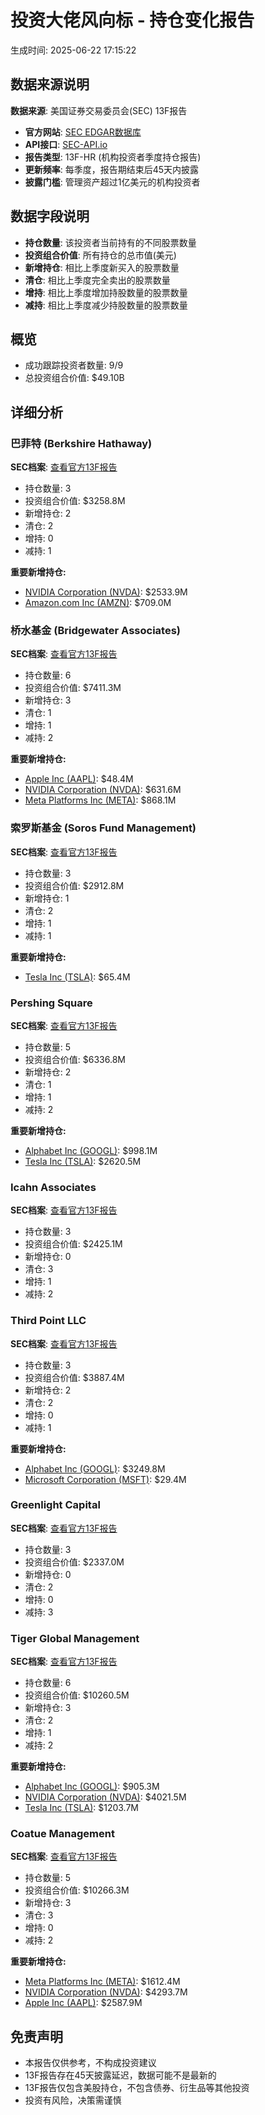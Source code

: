 # 投资大佬风向标 - 持仓变化报告

生成时间: 2025-06-22 17:15:22

## 数据来源说明

**数据来源**: 美国证券交易委员会(SEC) 13F报告
- **官方网站**: [SEC EDGAR数据库](https://www.sec.gov/edgar)
- **API接口**: [SEC-API.io](https://sec-api.io/docs/form-13-f-filings-institutional-holdings-api)
- **报告类型**: 13F-HR (机构投资者季度持仓报告)
- **更新频率**: 每季度，报告期结束后45天内披露
- **披露门槛**: 管理资产超过1亿美元的机构投资者

## 数据字段说明

- **持仓数量**: 该投资者当前持有的不同股票数量
- **投资组合价值**: 所有持仓的总市值(美元)
- **新增持仓**: 相比上季度新买入的股票数量
- **清仓**: 相比上季度完全卖出的股票数量
- **增持**: 相比上季度增加持股数量的股票数量
- **减持**: 相比上季度减少持股数量的股票数量

## 概览
- 成功跟踪投资者数量: 9/9
- 总投资组合价值: $49.10B

## 详细分析

### 巴菲特 (Berkshire Hathaway)
**SEC档案**: [查看官方13F报告](https://www.sec.gov/cgi-bin/browse-edgar?CIK=1067983&Find=Search&owner=exclude&action=getcompany)

- 持仓数量: 3
- 投资组合价值: $3258.8M
- 新增持仓: 2
- 清仓: 2
- 增持: 0
- 减持: 1

**重要新增持仓:**
- [NVIDIA Corporation (NVDA)](https://finance.yahoo.com/quote/NVDA): $2533.9M
- [Amazon.com Inc (AMZN)](https://finance.yahoo.com/quote/AMZN): $709.0M

### 桥水基金 (Bridgewater Associates)
**SEC档案**: [查看官方13F报告](https://www.sec.gov/cgi-bin/browse-edgar?CIK=1350694&Find=Search&owner=exclude&action=getcompany)

- 持仓数量: 6
- 投资组合价值: $7411.3M
- 新增持仓: 3
- 清仓: 1
- 增持: 1
- 减持: 2

**重要新增持仓:**
- [Apple Inc (AAPL)](https://finance.yahoo.com/quote/AAPL): $48.4M
- [NVIDIA Corporation (NVDA)](https://finance.yahoo.com/quote/NVDA): $631.6M
- [Meta Platforms Inc (META)](https://finance.yahoo.com/quote/META): $868.1M

### 索罗斯基金 (Soros Fund Management)
**SEC档案**: [查看官方13F报告](https://www.sec.gov/cgi-bin/browse-edgar?CIK=1364742&Find=Search&owner=exclude&action=getcompany)

- 持仓数量: 3
- 投资组合价值: $2912.8M
- 新增持仓: 1
- 清仓: 2
- 增持: 1
- 减持: 1

**重要新增持仓:**
- [Tesla Inc (TSLA)](https://finance.yahoo.com/quote/TSLA): $65.4M

### Pershing Square
**SEC档案**: [查看官方13F报告](https://www.sec.gov/cgi-bin/browse-edgar?CIK=1649339&Find=Search&owner=exclude&action=getcompany)

- 持仓数量: 5
- 投资组合价值: $6336.8M
- 新增持仓: 2
- 清仓: 1
- 增持: 1
- 减持: 2

**重要新增持仓:**
- [Alphabet Inc (GOOGL)](https://finance.yahoo.com/quote/GOOGL): $998.1M
- [Tesla Inc (TSLA)](https://finance.yahoo.com/quote/TSLA): $2620.5M

### Icahn Associates
**SEC档案**: [查看官方13F报告](https://www.sec.gov/cgi-bin/browse-edgar?CIK=1336528&Find=Search&owner=exclude&action=getcompany)

- 持仓数量: 3
- 投资组合价值: $2425.1M
- 新增持仓: 0
- 清仓: 3
- 增持: 1
- 减持: 2

### Third Point LLC
**SEC档案**: [查看官方13F报告](https://www.sec.gov/cgi-bin/browse-edgar?CIK=1061768&Find=Search&owner=exclude&action=getcompany)

- 持仓数量: 3
- 投资组合价值: $3887.4M
- 新增持仓: 2
- 清仓: 2
- 增持: 0
- 减持: 1

**重要新增持仓:**
- [Alphabet Inc (GOOGL)](https://finance.yahoo.com/quote/GOOGL): $3249.8M
- [Microsoft Corporation (MSFT)](https://finance.yahoo.com/quote/MSFT): $29.4M

### Greenlight Capital
**SEC档案**: [查看官方13F报告](https://www.sec.gov/cgi-bin/browse-edgar?CIK=1336894&Find=Search&owner=exclude&action=getcompany)

- 持仓数量: 3
- 投资组合价值: $2337.0M
- 新增持仓: 0
- 清仓: 2
- 增持: 0
- 减持: 3

### Tiger Global Management
**SEC档案**: [查看官方13F报告](https://www.sec.gov/cgi-bin/browse-edgar?CIK=1649515&Find=Search&owner=exclude&action=getcompany)

- 持仓数量: 6
- 投资组合价值: $10260.5M
- 新增持仓: 3
- 清仓: 2
- 增持: 1
- 减持: 2

**重要新增持仓:**
- [Alphabet Inc (GOOGL)](https://finance.yahoo.com/quote/GOOGL): $905.3M
- [NVIDIA Corporation (NVDA)](https://finance.yahoo.com/quote/NVDA): $4021.5M
- [Tesla Inc (TSLA)](https://finance.yahoo.com/quote/TSLA): $1203.7M

### Coatue Management
**SEC档案**: [查看官方13F报告](https://www.sec.gov/cgi-bin/browse-edgar?CIK=1649604&Find=Search&owner=exclude&action=getcompany)

- 持仓数量: 5
- 投资组合价值: $10266.3M
- 新增持仓: 3
- 清仓: 3
- 增持: 0
- 减持: 2

**重要新增持仓:**
- [Meta Platforms Inc (META)](https://finance.yahoo.com/quote/META): $1612.4M
- [NVIDIA Corporation (NVDA)](https://finance.yahoo.com/quote/NVDA): $4293.7M
- [Apple Inc (AAPL)](https://finance.yahoo.com/quote/AAPL): $2587.9M

## 免责声明

- 本报告仅供参考，不构成投资建议
- 13F报告存在45天披露延迟，数据可能不是最新的
- 13F报告仅包含美股持仓，不包含债券、衍生品等其他投资
- 投资有风险，决策需谨慎
